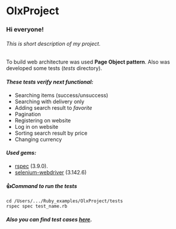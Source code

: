 # OlxProject

### Hi everyone!
###### This is short description of my project.

To build web architecture was used **Page Object pattern**.
Also was developed some tests (_tests_ directory).
#### *These tests verify next functional:*
- Searching items (success/unsuccess)
- Searching with delivery only
- Adding search result to _favorite_
- Pagination
- Registering on website
- Log in on website
- Sorting search result by price
- Changing currency
#### *Used gems:*
- [rspec](https://github.com/rspec/rspec) (3.9.0).
- [selenium-webdriver](https://rubygems.org/gems/selenium-webdriver/versions/2.53.0) (3.142.6)
#### :+1:*Command to run the tests*
```
cd /Users/.../Ruby_examples/OlxProject/tests
rspec spec test_name.rb
```
##### Also you can find test cases [here](https://confluence.softserveinc.com/display/CiscoArrAy/Test+cases).
